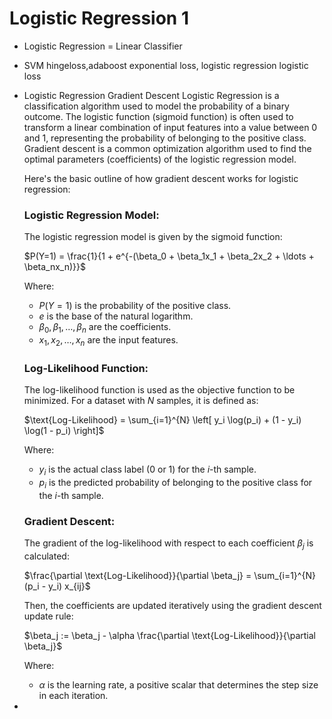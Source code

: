 # Logistic Regression 1
- Logistic Regression = Linear Classifier
- SVM hingeloss,adaboost exponential loss, logistic regression logistic loss
- Logistic Regression Gradient Descent
	Logistic Regression is a classification algorithm used to model the probability of a binary outcome. The logistic function (sigmoid function) is often used to transform a linear combination of input features into a value between 0 and 1, representing the probability of belonging to the positive class. Gradient descent is a common optimization algorithm used to find the optimal parameters (coefficients) of the logistic regression model.
	
	Here's the basic outline of how gradient descent works for logistic regression:
	
	### Logistic Regression Model:
	
	The logistic regression model is given by the sigmoid function:
	
	$P(Y=1) = \frac{1}{1 + e^{-(\beta_0 + \beta_1x_1 + \beta_2x_2 + \ldots + \beta_nx_n)}}$
	
	Where:
	- $P(Y=1)$ is the probability of the positive class.
	- $e$ is the base of the natural logarithm.
	- $\beta_0, \beta_1, \ldots, \beta_n$ are the coefficients.
	- $x_1, x_2, \ldots, x_n$ are the input features.
	
	### Log-Likelihood Function:
	
	The log-likelihood function is used as the objective function to be minimized. For a dataset with $N$ samples, it is defined as:
	
	$\text{Log-Likelihood} = \sum_{i=1}^{N} \left[ y_i \log(p_i) + (1 - y_i) \log(1 - p_i) \right]$
	
	Where:
	- $y_i$ is the actual class label (0 or 1) for the $i$-th sample.
	- $p_i$ is the predicted probability of belonging to the positive class for the $i$-th sample.
	
	### Gradient Descent:
	
	The gradient of the log-likelihood with respect to each coefficient $\beta_j$ is calculated:
	
	$\frac{\partial \text{Log-Likelihood}}{\partial \beta_j} = \sum_{i=1}^{N} (p_i - y_i) x_{ij}$
	
	Then, the coefficients are updated iteratively using the gradient descent update rule:
	
	$\beta_j := \beta_j - \alpha \frac{\partial \text{Log-Likelihood}}{\partial \beta_j}$
	
	Where:
	- $\alpha$ is the learning rate, a positive scalar that determines the step size in each iteration.
- 